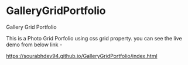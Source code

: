 # GalleryGridPortfolio

Gallery Grid Portfolio 

This is a Photo Grid Porfolio using css grid property. you can see the live demo from below link -

https://sourabhdev94.github.io/GalleryGridPortfolio/index.html
